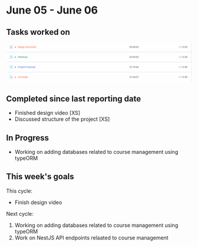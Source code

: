 # June 05 - June 06

## Tasks worked on

!["time"](time.png)

## Completed since last reporting date

- Finished design video [XS]
- Discussed structure of the project [XS]

## In Progress

- Working on adding databases related to course management using typeORM

## This week's goals

This cycle:
- Finish design video

Next cycle:
1. Working on adding databases related to course management using typeORM
2. Work on NestJS API endpoints relaated to course management
